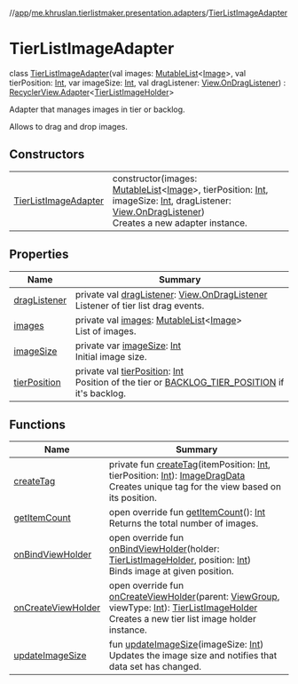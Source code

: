 //[app](../../../index.md)/[me.khruslan.tierlistmaker.presentation.adapters](../index.md)/[TierListImageAdapter](index.md)

# TierListImageAdapter

class [TierListImageAdapter](index.md)(val images: [MutableList](https://kotlinlang.org/api/latest/jvm/stdlib/kotlin.collections/-mutable-list/index.html)&lt;[Image](../../me.khruslan.tierlistmaker.data.models.tierlist.image/-image/index.md)&gt;, val tierPosition: [Int](https://kotlinlang.org/api/latest/jvm/stdlib/kotlin/-int/index.html), var imageSize: [Int](https://kotlinlang.org/api/latest/jvm/stdlib/kotlin/-int/index.html), val dragListener: [View.OnDragListener](https://developer.android.com/reference/kotlin/android/view/View.OnDragListener.html)) : [RecyclerView.Adapter](https://developer.android.com/reference/kotlin/androidx/recyclerview/widget/RecyclerView.Adapter.html)&lt;[TierListImageHolder](../../me.khruslan.tierlistmaker.presentation.holders/-tier-list-image-holder/index.md)&gt; 

Adapter that manages images in tier or backlog.

Allows to drag and drop images.

## Constructors

| | |
|---|---|
| [TierListImageAdapter](-tier-list-image-adapter.md) | constructor(images: [MutableList](https://kotlinlang.org/api/latest/jvm/stdlib/kotlin.collections/-mutable-list/index.html)&lt;[Image](../../me.khruslan.tierlistmaker.data.models.tierlist.image/-image/index.md)&gt;, tierPosition: [Int](https://kotlinlang.org/api/latest/jvm/stdlib/kotlin/-int/index.html), imageSize: [Int](https://kotlinlang.org/api/latest/jvm/stdlib/kotlin/-int/index.html), dragListener: [View.OnDragListener](https://developer.android.com/reference/kotlin/android/view/View.OnDragListener.html))<br>Creates a new adapter instance. |

## Properties

| Name | Summary |
|---|---|
| [dragListener](drag-listener.md) | private val [dragListener](drag-listener.md): [View.OnDragListener](https://developer.android.com/reference/kotlin/android/view/View.OnDragListener.html)<br>Listener of tier list drag events. |
| [images](images.md) | private val [images](images.md): [MutableList](https://kotlinlang.org/api/latest/jvm/stdlib/kotlin.collections/-mutable-list/index.html)&lt;[Image](../../me.khruslan.tierlistmaker.data.models.tierlist.image/-image/index.md)&gt;<br>List of images. |
| [imageSize](image-size.md) | private var [imageSize](image-size.md): [Int](https://kotlinlang.org/api/latest/jvm/stdlib/kotlin/-int/index.html)<br>Initial image size. |
| [tierPosition](tier-position.md) | private val [tierPosition](tier-position.md): [Int](https://kotlinlang.org/api/latest/jvm/stdlib/kotlin/-int/index.html)<br>Position of the tier or [BACKLOG_TIER_POSITION](../../me.khruslan.tierlistmaker.util/-b-a-c-k-l-o-g_-t-i-e-r_-p-o-s-i-t-i-o-n.md) if it's backlog. |

## Functions

| Name | Summary |
|---|---|
| [createTag](create-tag.md) | private fun [createTag](create-tag.md)(itemPosition: [Int](https://kotlinlang.org/api/latest/jvm/stdlib/kotlin/-int/index.html), tierPosition: [Int](https://kotlinlang.org/api/latest/jvm/stdlib/kotlin/-int/index.html)): [ImageDragData](../../me.khruslan.tierlistmaker.data.models.drag/-image-drag-data/index.md)<br>Creates unique tag for the view based on its position. |
| [getItemCount](get-item-count.md) | open override fun [getItemCount](get-item-count.md)(): [Int](https://kotlinlang.org/api/latest/jvm/stdlib/kotlin/-int/index.html)<br>Returns the total number of images. |
| [onBindViewHolder](on-bind-view-holder.md) | open override fun [onBindViewHolder](on-bind-view-holder.md)(holder: [TierListImageHolder](../../me.khruslan.tierlistmaker.presentation.holders/-tier-list-image-holder/index.md), position: [Int](https://kotlinlang.org/api/latest/jvm/stdlib/kotlin/-int/index.html))<br>Binds image at given position. |
| [onCreateViewHolder](on-create-view-holder.md) | open override fun [onCreateViewHolder](on-create-view-holder.md)(parent: [ViewGroup](https://developer.android.com/reference/kotlin/android/view/ViewGroup.html), viewType: [Int](https://kotlinlang.org/api/latest/jvm/stdlib/kotlin/-int/index.html)): [TierListImageHolder](../../me.khruslan.tierlistmaker.presentation.holders/-tier-list-image-holder/index.md)<br>Creates a new tier list image holder instance. |
| [updateImageSize](update-image-size.md) | fun [updateImageSize](update-image-size.md)(imageSize: [Int](https://kotlinlang.org/api/latest/jvm/stdlib/kotlin/-int/index.html))<br>Updates the image size and notifies that data set has changed. |
